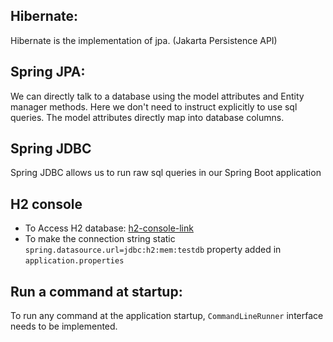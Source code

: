 ## Hibernate:
Hibernate is the implementation of jpa. (Jakarta Persistence API)

## Spring JPA:
We can directly talk to a database using the model attributes and Entity manager methods. Here we don't need to instruct explicitly to use sql queries. The model attributes directly map into database columns.
## Spring JDBC
Spring JDBC allows us to run raw sql queries in our Spring Boot application

## H2 console
- To Access H2 database: [h2-console-link](http://localhost:8080/h2-console)
- To make the connection string static ``spring.datasource.url=jdbc:h2:mem:testdb`` property added in ``application.properties``

## Run a command at startup:
To run any command at the application startup, ``CommandLineRunner`` interface needs to be implemented.   
